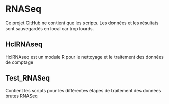 # RNASeq

Ce projet GitHub ne contient que les scripts. Les données et les résultats sont sauvegardés en local car trop lourds.

## HclRNAseq 

HclRNAseq est un module R pour le nettoyage et le traitement des données de comptage

## Test_RNASeq

Contient les scripts pour les différentes étapes de traitement des données brutes RNASeq
